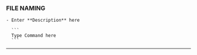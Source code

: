 ### FILE NAMING
    - Enter **Description** here
    
      ```
      Type Command here 
      ```
***
